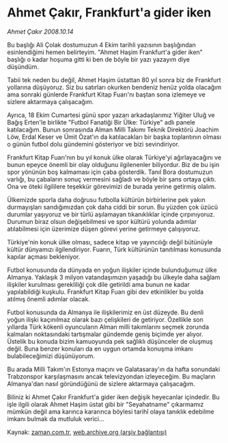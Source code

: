 # Ahmet Çakır, Frankfurt'a gider iken

*Ahmet Çakır 2008.10.14*

<tr><td class="metin" colspan="2" style="padding-top: 20px; padding-left: 5px; padding-right: 10px;">Bu başlığı Ali Çolak dostumuzun 4 Ekim tarihli yazısının başlığından esinlendiğimi hemen belirteyim. "Ahmet Haşim Frankfurt'a gider iken" başlığı o kadar hoşuma gitti ki ben de böyle bir yazı yazayım diye düşündüm.</td></tr><tr><td class="metin" colspan="2" style="padding-top: 20px; padding-left: 5px; padding-right: 10px;"><p>Tabii tek neden bu değil, Ahmet Haşim üstattan 80 yıl sonra biz de Frankfurt yollarına düşüyoruz. Siz bu satırları okurken bendeniz henüz yolda olacağım ama sonraki günlerde Frankfurt Kitap Fuarı'nı baştan sona izlemeye ve sizlere aktarmaya çalışacağım.
<p>Ayrıca, 18 Ekim Cumartesi günü spor yazarı arkadaşlarımız Yiğiter Uluğ ve Bağış Erten'le birlikte "Futbol Fanatiği Bir Ülke: Türkiye" adlı panele katılacağım. Bunun sonrasında Alman Milli Takımı Teknik Direktörü Joachim Löw, Erdal Keser ve Ümit Özat'ın da katılacakları bir başka toplantının olması o günün futbol dolu gündemini gösteriyor ve bizi sevindiriyor.
<p>Frankfurt Kitap Fuarı'nın bu yıl konuk ülke olarak Türkiye'yi ağırlayacağını ve bunun epeyce önemli bir olay olduğunu ilgilenenler biliyordur. Biz de bu işin spor yönünün boş kalmaması için çaba gösterdik. Tanıl Bora dostumuzun varlığı, bu çabaların sonuç vermesini sağladı ve böyle bir şans ortaya çıktı. Ona ve öteki ilgililere teşekkür görevimizi de burada yerine getirmiş olalım.
<p>Ülkemizde sporla daha doğrusu futbolla kültürün birbirlerine pek yakın durmayışları sandığımızdan çok daha ciddi bir sorun. Bu yüzden çok üzücü durumlar yaşıyoruz ve bir türlü aşılamayan tıkanıklıklar içinde çırpınıyoruz. Durumun biraz olsun değişebilmesi ve spor kültürü yolunda adımlar atılabilmesi için üzerimize düşen görevi yerine getirmeye çalışıyoruz.
<p>Türkiye'nin konuk ülke olması, sadece kitap ve yayıncılığı değil bütünüyle kültür dünyamızı ilgilendiriyor. Fuarın, Türk kültürünün tanıtılması konusunda kapılar açması bekleniyor.
<p>Futbol konusunda da dünyada en yoğun ilişkiler içinde bulunduğumuz ülke Almanya. Yaklaşık 3 milyon vatandaşımızın yaşadığı bu ülkeyle daha sağlam ilişkiler kurulması gerekliliği çok dile getirildi ama bunun ne kadar yapılabildiği kuşkulu. Frankfurt Kitap Fuarı gibi dev etkinlikler bu yolda atılmış önemli adımlar olacak.
<p>Futbol konusunda da Almanya ile ilişkilerimiz en üst düzeyde. Bu denli yoğun ilişki kaçınılmaz olarak bazı çelişkileri de getiriyor. Özellikle son yıllarda Türk kökenli oyuncuların Alman milli takımlarını seçmek zorunda kalmaları noktasındaki tartışmalar gündemde geniş biçimde yer alıyor. Üstelik bu konuda bizim kamuoyunda pek sağlıklı düşünceler de oluşmuş değil. Buna benzer konuları da en uygun ortamda konuşma imkanı bulabileceğimizi düşünüyorum.
<p>Bu arada Milli Takım'ın Estonya maçını ve Galatasaray'ın da hafta sonundaki Trabzonspor karşılaşmasını ancak televizyondan izleyeceğim. Bu maçların Almanya'dan nasıl göründüğünü de sizlere aktarmaya çalışacağım.
<p>Biliniz ki Ahmet Çakır Frankfurt'a gider iken değişik heyecanlar içindedir. Bu işle ilgili olarak Ahmet Haşim üstat gibi bir "Seyahatname" çıkarmamız mümkün değil ama karınca kararınca böylesi tarihî olaya tanıklık edebilme imkanı bulmak da mutluluk verici...<br/></p></p></p></p></p></p></p></p></p></td></tr>

Kaynak: [zaman.com.tr](http://zaman.com.tr/yazar.do?yazino=749027), [web.archive.org (arşiv bağlantısı)](http://web.archive.org/web/20081014160403/http://www.zaman.com.tr:80/yazar.do?yazino=749027)

